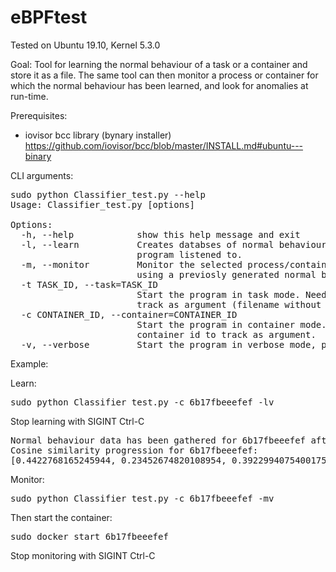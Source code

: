 # eBPFtest

Tested on Ubuntu 19.10, Kernel 5.3.0

Goal:
Tool for learning the normal behaviour of a task or a container and store it as a file.
The same tool can then monitor a process or container for which the normal behaviour has been learned, and look for anomalies at run-time.

Prerequisites:

- iovisor bcc library (bynary installer)
https://github.com/iovisor/bcc/blob/master/INSTALL.md#ubuntu---binary

CLI arguments:

<pre>sudo python Classifier_test.py --help
Usage: Classifier_test.py [options]

Options:
  -h, --help            show this help message and exit
  -l, --learn           Creates databses of normal behaviour for the entity the
                        program listened to.
  -m, --monitor         Monitor the selected process/container for anomalies
                        using a previosly generated normal behaviour database.
  -t TASK_ID, --task=TASK_ID
                        Start the program in task mode. Needs the name of the executable to
                        track as argument (filename without the path).
  -c CONTAINER_ID, --container=CONTAINER_ID
                        Start the program in container mode. Needs the
                        container id to track as argument.
  -v, --verbose         Start the program in verbose mode, printing more info.
</pre>

Example:

Learn:
<pre>sudo python Classifier_test.py -c 6b17fbeeefef -lv
</pre>
Stop learning with SIGINT Ctrl-C
<pre>Normal behaviour data has been gathered for 6b17fbeeefef after 4 epochs (4000 syscalls)
Cosine similarity progression for 6b17fbeeefef:
[0.4422768165245944, 0.23452674820108954, 0.3922994075400175, 0.9983715142893775]
</pre>
Monitor:
<pre>sudo python Classifier_test.py -c 6b17fbeeefef -mv</pre>
Then start the container:
<pre>sudo docker start 6b17fbeeefef</pre>
Stop monitoring with SIGINT Ctrl-C
